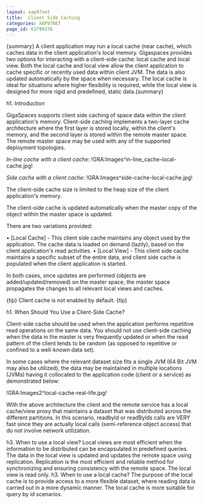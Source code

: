 ```yaml
---
layout: xap97net
title:  Client Side Caching
categories: XAP97NET
page_id: 63799376
---
```


{summary} A client application may run a local cache (near cache), which caches data in the client application's local memory. Gigaspaces provides two options for interacting with a client-side cache: local cache and local view. Both the local cache and local view allow the client application to cache specific or recently used data within client JVM. The data is also updated automatically by the space when necessary. The local cache is ideal for situations where higher flexibility is required, while the local view is designed for more rigid and predefined, static data.{summary}

h1. Introduction

GigaSpaces supports client side caching of space data within the client application's memory. Client-side caching implements a two-layer cache architecture where the first layer is stored locally, within the client's memory, and the second layer is stored within the remote master space. The remote master space may be used with any of the supported deployment topologies.

*In-line cache with a client cache*:
!GRA:Images^in-line_cache-local-cache.jpg!

*Side cache with a client cache*:
!GRA:Images^side-cache-local-cache.jpg!

The client-side cache size is limited to the heap size of the client application's memory.

The client-side cache is updated automatically when the master copy of the object within the master space is updated.

There are two variations provided:

• [Local Cache] - This client side cache maintains any object used by the application. The cache data is loaded on demand (lazily), based on the client application's read activities.
• [Local View] - This client side cache maintains a specific subset of the entire data, and client side cache is populated when the client application is started.

In both cases, once updates are performed (objects are added/updated/removed) on the master space, the master space propagates the changes to all relevant local views and caches.

{tip} Client cache is not enabled by default. {tip}

h1. When Should You Use a Client-Side Cache?

Client-side cache should be used when the application performs repetitive read operations on the same data. You should not use client-side caching when the data in the master is very frequently updated or when the read pattern of the client tends to be random (as opposed to repetitive or confined to a well-known data set).

In some cases where the relevant dataset size fits a single JVM (64 Bit JVM may also be utilized), the data may be maintained in multiple locations (JVMs) having it collocated to the application code (client or a service) as demonstrated below:

!GRA:Images2^local-cache-real-life.jpg!

With the above architecture the client and the remote service has a local cache/view proxy that maintains a dataset that was distributed across the different partitions. In this scenario, readbyId or readByIds calls are VERY fast since they are actually local calls (semi-reference object access) that do not involve network utilization.

h3. When to use a local view?
Local views are most efficient when the information to be distributed can be encapsulated in predefined queries. The data in the local view is updated and updates the remote space using replication. Replication is the most efficient and reliable method for synchronizing and ensuring consistency with the remote space. The local view is read only.
h3. When to use a local cache?
The purpose of the local cache is to provide access to a more flexible dataset, where reading data is carried out in a more dynamic manner. The local cache is more suitable for query by id scenarios.
